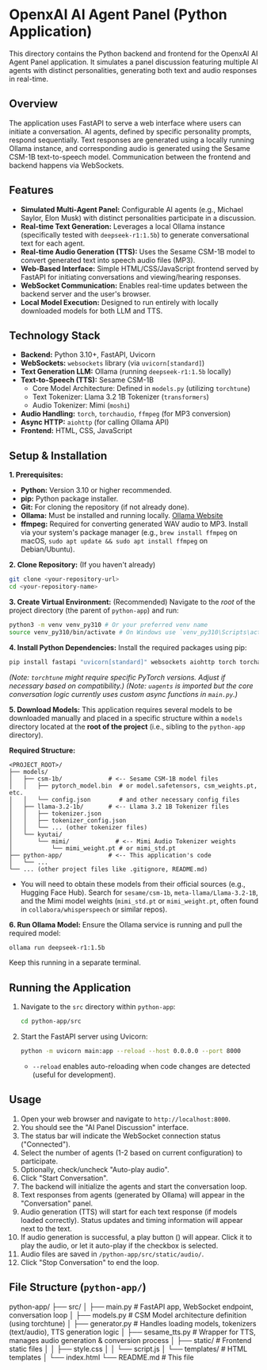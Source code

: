 # OpenxAI AI Agent Panel (Python Application)

This directory contains the Python backend and frontend for the OpenxAI AI Agent Panel application. It simulates a panel discussion featuring multiple AI agents with distinct personalities, generating both text and audio responses in real-time.

## Overview

The application uses FastAPI to serve a web interface where users can initiate a conversation. AI agents, defined by specific personality prompts, respond sequentially. Text responses are generated using a locally running Ollama instance, and corresponding audio is generated using the Sesame CSM-1B text-to-speech model. Communication between the frontend and backend happens via WebSockets.

## Features

*   **Simulated Multi-Agent Panel:** Configurable AI agents (e.g., Michael Saylor, Elon Musk) with distinct personalities participate in a discussion.
*   **Real-time Text Generation:** Leverages a local Ollama instance (specifically tested with `deepseek-r1:1.5b`) to generate conversational text for each agent.
*   **Real-time Audio Generation (TTS):** Uses the Sesame CSM-1B model to convert generated text into speech audio files (MP3).
*   **Web-Based Interface:** Simple HTML/CSS/JavaScript frontend served by FastAPI for initiating conversations and viewing/hearing responses.
*   **WebSocket Communication:** Enables real-time updates between the backend server and the user's browser.
*   **Local Model Execution:** Designed to run entirely with locally downloaded models for both LLM and TTS.

## Technology Stack

*   **Backend:** Python 3.10+, FastAPI, Uvicorn
*   **WebSockets:** `websockets` library (via `uvicorn[standard]`)
*   **Text Generation LLM:** Ollama (running `deepseek-r1:1.5b` locally)
*   **Text-to-Speech (TTS):** Sesame CSM-1B
    *   Core Model Architecture: Defined in `models.py` (utilizing `torchtune`)
    *   Text Tokenizer: Llama 3.2 1B Tokenizer (`transformers`)
    *   Audio Tokenizer: Mimi (`moshi`)
*   **Audio Handling:** `torch`, `torchaudio`, `ffmpeg` (for MP3 conversion)
*   **Async HTTP:** `aiohttp` (for calling Ollama API)
*   **Frontend:** HTML, CSS, JavaScript

## Setup & Installation

**1. Prerequisites:**

*   **Python:** Version 3.10 or higher recommended.
*   **pip:** Python package installer.
*   **Git:** For cloning the repository (if not already done).
*   **Ollama:** Must be installed and running locally. [Ollama Website](https://ollama.ai/)
*   **ffmpeg:** Required for converting generated WAV audio to MP3. Install via your system's package manager (e.g., `brew install ffmpeg` on macOS, `sudo apt update && sudo apt install ffmpeg` on Debian/Ubuntu).

**2. Clone Repository:** (If you haven't already)
   ```bash
   git clone <your-repository-url>
   cd <your-repository-name>
   ```

**3. Create Virtual Environment:** (Recommended)
   Navigate to the *root* of the project directory (the parent of `python-app`) and run:
   ```bash
   python3 -m venv venv_py310 # Or your preferred venv name
   source venv_py310/bin/activate # On Windows use `venv_py310\Scripts\activate`
   ```

**4. Install Python Dependencies:**
   Install the required packages using pip:
   ```bash
   pip install fastapi "uvicorn[standard]" websockets aiohttp torch torchaudio transformers tokenizers huggingface_hub moshi torchtune packaging attrs uagents
   ```
   *(Note: `torchtune` might require specific PyTorch versions. Adjust if necessary based on compatibility.)*
   *(Note: `uagents` is imported but the core conversation logic currently uses custom async functions in `main.py`.)*

**5. Download Models:**
   This application requires several models to be downloaded manually and placed in a specific structure within a `models` directory located at the **root of the project** (i.e., sibling to the `python-app` directory).

   **Required Structure:**
   ```
   <PROJECT_ROOT>/
   ├── models/
   │   ├── csm-1b/             # <-- Sesame CSM-1B model files
   │   │   ├── pytorch_model.bin  # or model.safetensors, csm_weights.pt, etc.
   │   │   └── config.json        # and other necessary config files
   │   ├── llama-3.2-1b/       # <-- Llama 3.2 1B Tokenizer files
   │   │   ├── tokenizer.json
   │   │   ├── tokenizer_config.json
   │   │   └── ... (other tokenizer files)
   │   └── kyutai/
   │       └── mimi/             # <-- Mimi Audio Tokenizer weights
   │           └── mimi_weight.pt # or mimi_std.pt
   ├── python-app/             # <-- This application's code
   │   └── ...
   └── ... (other project files like .gitignore, README.md)
   ```
   *   You will need to obtain these models from their official sources (e.g., Hugging Face Hub). Search for `sesame/csm-1b`, `meta-llama/Llama-3.2-1B`, and the Mimi model weights (`mimi_std.pt` or `mimi_weight.pt`, often found in `collabora/whisperspeech` or similar repos).

**6. Run Ollama Model:**
   Ensure the Ollama service is running and pull the required model:
   ```bash
   ollama run deepseek-r1:1.5b
   ```
   Keep this running in a separate terminal.

## Running the Application

1.  Navigate to the `src` directory within `python-app`:
    ```bash
    cd python-app/src
    ```
2.  Start the FastAPI server using Uvicorn:
    ```bash
    python -m uvicorn main:app --reload --host 0.0.0.0 --port 8000
    ```
    *   `--reload` enables auto-reloading when code changes are detected (useful for development).

## Usage

1.  Open your web browser and navigate to `http://localhost:8000`.
2.  You should see the "AI Panel Discussion" interface.
3.  The status bar will indicate the WebSocket connection status ("Connected").
4.  Select the number of agents (1-2 based on current configuration) to participate.
5.  Optionally, check/uncheck "Auto-play audio".
6.  Click "Start Conversation".
7.  The backend will initialize the agents and start the conversation loop.
8.  Text responses from agents (generated by Ollama) will appear in the "Conversation" panel.
9.  Audio generation (TTS) will start for each text response (if models loaded correctly). Status updates and timing information will appear next to the text.
10. If audio generation is successful, a play button (<i class="fas fa-play"></i>) will appear. Click it to play the audio, or let it auto-play if the checkbox is selected.
11. Audio files are saved in `/python-app/src/static/audio/`.
12. Click "Stop Conversation" to end the loop.

## File Structure (`python-app/`)
python-app/
├── src/
│ ├── main.py # FastAPI app, WebSocket endpoint, conversation loop
│ ├── models.py # CSM Model architecture definition (using torchtune)
│ ├── generator.py # Handles loading models, tokenizers (text/audio), TTS generation logic
│ ├── sesame_tts.py # Wrapper for TTS, manages audio generation & conversion process
│ ├── static/ # Frontend static files
│ │ ├── style.css
│ │ └── script.js
│ └── templates/ # HTML templates
│ └── index.html
└── README.md # This file